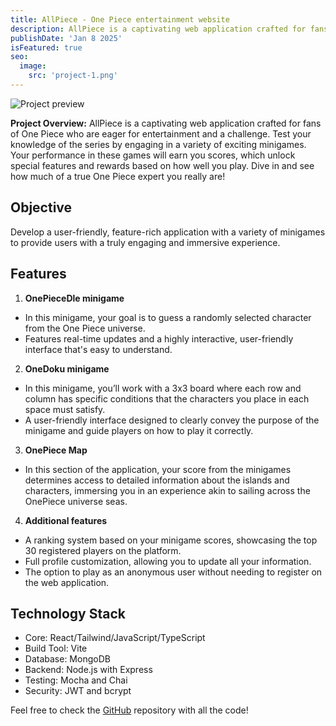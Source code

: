 ```yaml
---
title: AllPiece - One Piece entertainment website
description: AllPiece is a captivating web application crafted for fans of One Piece who are eager for entertainment and a challenge.
publishDate: 'Jan 8 2025'
isFeatured: true
seo:
  image:
    src: 'project-1.png'
---
```


![Project preview](/project-1.png)

**Project Overview:**
AllPiece is a captivating web application crafted for fans of One Piece who are eager for entertainment and a challenge. Test your knowledge of the series by engaging in a variety of exciting minigames. Your performance in these games will earn you scores, which unlock special features and rewards based on how well you play. Dive in and see how much of a true One Piece expert you really are!

## Objective

Develop a user-friendly, feature-rich application with a variety of minigames to provide users with a truly engaging and immersive experience.

## Features

1. **OnePieceDle minigame**

- In this minigame, your goal is to guess a randomly selected character from the One Piece universe.
- Features real-time updates and a highly interactive, user-friendly interface that's easy to understand.

2. **OneDoku minigame**

- In this minigame, you’ll work with a 3x3 board where each row and column has specific conditions that the characters you place in each space must satisfy.
- A user-friendly interface designed to clearly convey the purpose of the minigame and guide players on how to play it correctly.

3. **OnePiece Map**

- In this section of the application, your score from the minigames determines access to detailed information about the islands and characters, immersing you in an experience akin to sailing across the OnePiece universe seas.

4. **Additional features**
- A ranking system based on your minigame scores, showcasing the top 30 registered players on the platform.
- Full profile customization, allowing you to update all your information.
- The option to play as an anonymous user without needing to register on the web application.

## Technology Stack

- Core: React/Tailwind/JavaScript/TypeScript
- Build Tool: Vite
- Database: MongoDB
- Backend: Node.js with Express
- Testing: Mocha and Chai
- Security: JWT and bcrypt

Feel free to check the [GitHub](https://github.com/Javi2323J/all-piece) repository with all the code!